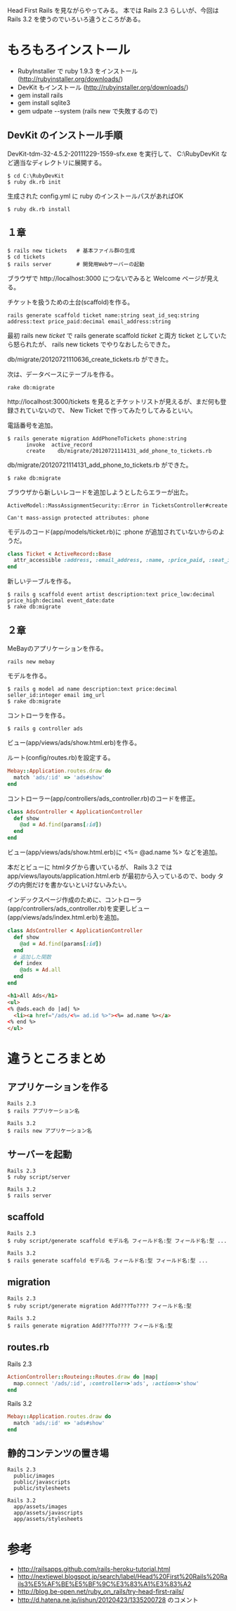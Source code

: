 ﻿
Head First Rails を見ながらやってみる。
本では Rails 2.3 らしいが、今回は Rails 3.2 を使うのでいろいろ違うところがある。



# もろもろインストール

* RubyInstaller で ruby 1.9.3 をインストール (http://rubyinstaller.org/downloads/)
* DevKit もインストール (http://rubyinstaller.org/downloads/)
* gem install rails
* gem install sqlite3
* gem udpate --system (rails new で失敗するので)

## DevKit のインストール手順

DevKit-tdm-32-4.5.2-20111229-1559-sfx.exe を実行して、 C:\RubyDevKit など適当なディレクトリに展開する。

```
$ cd C:\RubyDevKit
$ ruby dk.rb init
```

生成された config.yml に ruby のインストールパスがあればOK

```
$ ruby dk.rb install
```

## １章

```
$ rails new tickets   # 基本ファイル群の生成
$ cd tickets
$ rails server        # 開発用Webサーバーの起動
```

ブラウザで http://localhost:3000 につないでみると Welcome ページが見える。

チケットを扱うための土台(scaffold)を作る。

```
rails generate scaffold ticket name:string seat_id_seq:string address:text price_paid:decimal email_address:string
```

最初 rails new *ticket* で rails generate scaffold *ticket* と両方 ticket としていたら怒られたが、 rails new tickets でやりなおしたらできた。

db/migrate/20120721110636_create_tickets.rb ができた。

次は、データベースにテーブルを作る。

```
rake db:migrate
```

http://localhost:3000/tickets を見るとチケットリストが見えるが、まだ何も登録されていないので、 New Ticket で作ってみたりしてみるといい。

電話番号を追加。

```
$ rails generate migration AddPhoneToTickets phone:string
      invoke  active_record
      create    db/migrate/20120721114131_add_phone_to_tickets.rb
```

db/migrate/20120721114131_add_phone_to_tickets.rb ができた。

```
$ rake db:migrate
```

ブラウザから新しいレコードを追加しようとしたらエラーが出た。

```
ActiveModel::MassAssignmentSecurity::Error in TicketsController#create

Can't mass-assign protected attributes: phone
```

モデルのコード(app/models/ticket.rb)に :phone が追加されていないからのようだ。

```ruby
class Ticket < ActiveRecord::Base
  attr_accessible :address, :email_address, :name, :price_paid, :seat_id_seq :phone
end
```

新しいテーブルを作る。

```
$ rails g scaffold event artist description:text price_low:decimal price_high:decimal event_date:date
$ rake db:migrate
```
## ２章

MeBayのアプリケーションを作る。

```
rails new mebay
```

モデルを作る。

```
$ rails g model ad name description:text price:decimal seller_id:integer email img_url
$ rake db:migrate
```

コントローラを作る。

```
$ rails g controller ads
```

ビュー(app/views/ads/show.html.erb)を作る。

ルート(config/routes.rb)を設定する。

```ruby
Mebay::Application.routes.draw do
  match 'ads/:id' => 'ads#show'
end
```

コントローラー(app/controllers/ads_controller.rb)のコードを修正。

```ruby
class AdsController < ApplicationController
  def show
    @ad = Ad.find(params[:id])
  end
end
```

ビュー(app/views/ads/show.html.erb)に <%= @ad.name %> などを追加。

本だとビューに htmlタグから書いているが、 Rails 3.2 では app/views/layouts/application.html.erb が最初から入っているので、body タグの内側だけを書かないといけないみたい。

インデックスページ作成のために、コントローラ(app/controllers/ads_controller.rb)を変更しビュー(app/views/ads/index.html.erb)を追加。

```ruby
class AdsController < ApplicationController
  def show
    @ad = Ad.find(params[:id])
  end
  # 追加した関数
  def index
    @ads = Ad.all
  end
end
```

```html
<h1>All Ads</h1>
<ul>
<% @ads.each do |ad| %>
  <li><a href="/ads/<%= ad.id %>"><%= ad.name %></a>
<% end %>
</ul>
```

# 違うところまとめ

## アプリケーションを作る

```
Rails 2.3
$ rails アプリケーション名

Rails 3.2
$ rails new アプリケーション名
```

## サーバーを起動

```
Rails 2.3
$ ruby script/server

Rails 3.2
$ rails server
```

## scaffold

```
Rails 2.3
$ ruby script/generate scaffold モデル名 フィールド名:型 フィールド名:型 ...

Rails 3.2
$ rails generate scaffold モデル名 フィールド名:型 フィールド名:型 ...
```

## migration

```
Rails 2.3
$ ruby script/generate migration Add???To???? フィールド名:型

Rails 3.2
$ rails generate migration Add???To???? フィールド名:型
```

## routes.rb

Rails 2.3
```ruby
ActionController::Routeing::Routes.draw do |map|
  map.connect '/ads/:id', :controller=>'ads', :action=>'show'
end
```

Rails 3.2
```ruby
Mebay::Application.routes.draw do
  match 'ads/:id' => 'ads#show'
end
```

## 静的コンテンツの置き場

```
Rails 2.3
  public/images
  public/javascripts
  public/stylesheets

Rails 3.2
  app/assets/images
  app/assets/javascripts
  app/assets/stylesheets
```

# 参考
* http://railsapps.github.com/rails-heroku-tutorial.html
* http://nextjewel.blogspot.jp/search/label/Head%20First%20Rails%20Rails3%E5%AF%BE%E5%BF%9C%E3%83%A1%E3%83%A2
* http://blog.be-open.net/ruby_on_rails/try-head-first-rails/
* http://d.hatena.ne.jp/iishun/20120423/1335200728 のコメント
